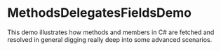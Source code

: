 # MethodsDelegatesFieldsDemo


This demo illustrates how methods and members in C# are fetched and resolved in general digging really deep into some advanced scenarios.
